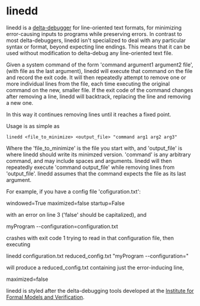 linedd
==============

linedd is a [delta-debugger](http://en.wikipedia.org/wiki/Delta_Debugging) for line-oriented text formats, for minimizing error-causing inputs to programs while preserving errors.
In contrast to most delta-debuggers, linedd isn't specialized to deal with any particular syntax or format, beyond expecting line endings.
This means that it can be used without modification to delta-debug any line-oriented text file.  

Given a system command of the form 'command argument1 argument2 file', (with file as the last argument),
linedd will execute that command on the file and record the exit code. It will then repeatedly attempt to remove one or more individual lines
from the file, each time executing the original command on the new, smaller file. If the exit code of the command changes after removing
a line, linedd will backtrack, replacing the line and removing a new one. 

In this way it continues removing lines until it reaches a fixed point.

Usage is as simple as

    linedd <file_to_minimize> <output_file> "command arg1 arg2 arg3"

Where the 'file_to_minimize' is the file you start with, and 'output_file' is where linedd should write its minimzed version. 'command' is any arbitrary command, and may include spaces and arguments. 
linedd will then repeatedly execute 'command output_file' while removing lines from 'output_file'. linedd assumes that the command expects the file as its last argument. 

For example, if you have a config file 'cofiguration.txt':

   windowed=True
   maximized=false
   startup=False

with an error on line 3 ('false' should be capitalized), and

   myProgram --configuration=configuration.txt 

crashes with exit code 1 trying to read in that configuration file, then executing 

   linedd configuration.txt reduced_config.txt "myProgram --configuration="
   
will produce a reduced_config.txt containing just the error-inducing line,

   maximized=false

linedd is styled after the delta-debugging tools developed at the [Institute for Formal Models and Verification](http://fmv.jku.at/fuzzddtools/).
